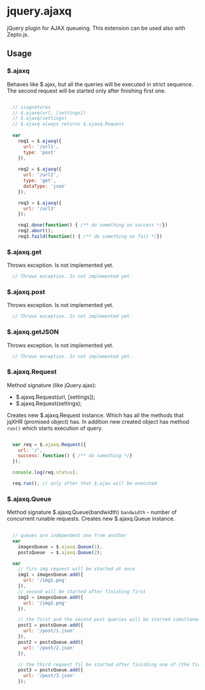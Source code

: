 # jquery.ajaxq

jQuery plugin for AJAX queueing.
This extension can be used also with Zepto.js.

## Usage 

### $.ajaxq 

Behaves like $.ajax, but all the queries will be executed in strict sequence.
The second request will be started only after finishing first one.

```javascript

  // siagnatures 
  // $.ajaxq(url, [settings])
  // $.ajaxq(settings)
  // $.ajaxq always returns $.ajaxq.Request
  
  var 
    req1 = $.ajaxq({
      url: '/url1',
      type: 'post'
    }),
    
    req2 = $.ajaxq({
      url: '/url2',
      type: 'get',
      dataType: 'json'
    }),

    req3 = $.ajaxq({
      url: '/url3'
    });

    req1.done(function() { /** do something on success */})
    req2.abort();
    req3.faild(function() { /** do something on fail */})

```

### $.ajaxq.get
Throws exception. Is not implemented yet.

```javascript
  // Throws exception. Is not implemented yet.
```

### $.ajaxq.post
Throws exception. Is not implemented yet.

```javascript
  // Throws exception. Is not implemented yet.
```

### $.ajaxq.getJSON
Throws exception. Is not implemented yet.

```javascript
  // Throws exception. Is not implemented yet.
```

### $.ajaxq.Request

Method signature (like jQuery.ajax):

  - $.ajaxq.Request(url, [settings]);
  - $.ajaxq.Request(settings);

Creates new $.ajaxq.Request instance.
Which has all the methods that jqXHR (promised object) has.
In addition new created object has method `run()` which starts execution of query.

```javascript

  var req = $.ajaxq.Request({
    url: '/',
    success: function() { /** do something */}
  });

  console.log(req.status);

  req.run(); // only after that $.ajax will be executed

```

### $.ajaxq.Queue

Method signature $.ajaxq.Queue(bandwidth)
`bandwidth` - number of concurrent runable requests.
Creates new $.ajaxq.Queue instance.

```javascript
  
  // queues are independent one from another
  var 
    imagesQueue = $.ajaxq.Queue(1),
    postsQueue  = $.ajaxq.Queue(2);

  var 
    // firs img request will be started at once
    img1 = imagesQueue.add({
      url: '/img1.png'
    }),
    // second will be started after finishing first
    img2 = imagesQueue.add({
      url: '/img2.png'
    }),

    // the first and the second post queries will be started simultaneously
    post1 = postsQueue.add({
      url: '/post/1.json'
    }),
    post2 = postsQueue.add({
      url: '/post/2.json'
    }),

    // the third request fil be started after finishing one of (the first or the second)
    post3 = postsQueue.add({
      url: '/post/3.json'
    });

```
